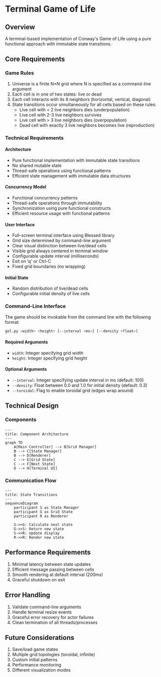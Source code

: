 # Terminal Game of Life

## Overview

A terminal-based implementation of Conway's Game of Life using a pure functional
approach with immutable state transitions.

## Core Requirements

### Game Rules

1. Universe is a finite N×N grid where N is specified as a command-line argument
2. Each cell is in one of two states: live or dead
3. Each cell interacts with its 8 neighbors (horizontal, vertical, diagonal)
4. State transitions occur simultaneously for all cells based on these rules:
   - Live cell with < 2 live neighbors dies (underpopulation)
   - Live cell with 2-3 live neighbors survives
   - Live cell with > 3 live neighbors dies (overpopulation)
   - Dead cell with exactly 3 live neighbors becomes live (reproduction)

### Technical Requirements

#### Architecture

- Pure functional implementation with immutable state transitions
- No shared mutable state
- Thread-safe operations using functional patterns
- Efficient state management with immutable data structures

#### Concurrency Model

- Functional concurrency patterns
- Thread-safe operations through immutability
- Synchronization using pure functional constructs
- Efficient resource usage with functional patterns

#### User Interface

- Full-screen terminal interface using Blessed library
- Grid size determined by command-line argument
- Clear visual distinction between live/dead cells
- Visible grid always centered in terminal window
- Configurable update interval (milliseconds)
- Exit on 'q' or Ctrl-C
- Fixed grid boundaries (no wrapping)

#### Initial State

- Random distribution of live/dead cells
- Configurable initial density of live cells

### Command-Line Interface

The game should be invokable from the command line with the following format:

```bash
gol.py <width> <height> [--interval <ms>] [--density <float>]
```

#### Required Arguments

- `width`: Integer specifying grid width
- `height`: Integer specifying grid height

#### Optional Arguments

- `--interval`: Integer specifying update interval in ms (default: 100)
- `--density`: Float between 0.0 and 1.0 for initial density (default: 0.3)
- `--toroidal`: Flag to enable toroidal grid (edges wrap around)

## Technical Design

### Components

```mermaid
---
title: Component Architecture
---
graph TD
    A[Main Controller] --> B[Grid Manager]
    B --> C[State Manager]
    B --> D[Renderer]
    C --> E[Grid State]
    C --> F[Next State]
    D --> H[Terminal UI]
```

### Communication Flow

```mermaid
---
title: State Transitions
---
sequenceDiagram
    participant S as State Manager
    participant G as Grid State
    participant R as Renderer
    
    S->>G: Calculate next state
    G->>S: Return new state
    S->>R: Update display
    R->>R: Render new state
```

## Performance Requirements

1. Minimal latency between state updates
2. Efficient message passing between cells
3. Smooth rendering at default interval (200ms)
4. Graceful shutdown on exit

## Error Handling

1. Validate command-line arguments
2. Handle terminal resize events
3. Graceful error recovery for actor failures
4. Clean termination of all threads/processes

## Future Considerations

1. Save/load game states
2. Multiple grid topologies (toroidal, infinite)
3. Custom initial patterns
4. Performance monitoring
5. Different visualization modes
